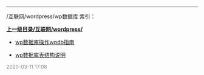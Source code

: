 
----

/互联网/wordpress/wp数据库 索引：


**[上一级目录/互联网/wordpress/](/互联网/wordpress/)**

- [wp数据库操作wpdb指南](/互联网/wordpress/wp数据库/wp数据库操作wpdb指南)

- [wp数据库表结构说明](/互联网/wordpress/wp数据库/wp数据库表结构说明)


<font size=2 color='grey'> 2020-03-11 17:08 </font>